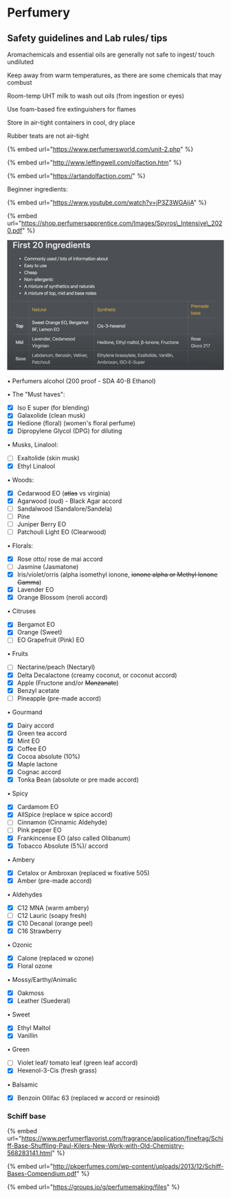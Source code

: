 # Perfumery

## Safety guidelines and Lab rules/ tips

Aromachemicals and essential oils are generally not safe to ingest/ touch undiluted

Keep away from warm temperatures, as there are some chemicals that may combust

Room-temp UHT milk to wash out oils \(from ingestion or eyes\)

Use foam-based fire extinguishers for flames

Store in air-tight containers in cool, dry place

Rubber teats are not air-tight



{% embed url="https://www.perfumersworld.com/unit-2.php" %}

{% embed url="http://www.leffingwell.com/olfaction.htm" %}

{% embed url="https://artandolfaction.com/" %}

Beginner ingredients:

{% embed url="https://www.youtube.com/watch?v=jP3Z3WGAijA" %}

{% embed url="https://shop.perfumersapprentice.com/Images/Spyros\_Intensive\_2020.pdf" %}



![](../../.gitbook/assets/screenshot-2021-06-26-at-8.48.48-am.png)

• Perfumers alcohol \(200 proof - SDA 40-B Ethanol\)

• The "Must haves": 

* [x] Iso E super \(for blending\)
* [x]  Galaxolide \(clean musk\)
* [x]  Hedione \(floral\) \(women's floral perfume\)
* [x] Dipropylene Glycol \(DPG\) for diluting

• Musks, Linalool: 

* [ ] Exaltolide \(skin musk\)
* [x] Ethyl Linalool

• Woods:

* [x] Cedarwood EO \(~~atlas~~ vs virginia\)
* [x] Agarwood \(oud\) - Black Agar accord
* [ ] Sandalwood \(Sandalore/Sandela\) 
* [ ] Pine
* [ ] Juniper Berry EO
* [ ] Patchouli Light EO \(Clearwood\)

• Florals:

* [x] Rose otto/ rose de mai accord
* [ ] Jasmine \(Jasmatone\)
* [x] Iris/violet/orris \(alpha isomethyl ionone, ~~ionone alpha or Methyl Ionone Gamma~~\)
* [x] Lavender EO 
* [x] Orange Blossom \(neroli accord\)

• Citruses 

* [x] Bergamot EO
* [x]  Orange \(Sweet\) 
* [ ] EO Grapefruit \(Pink\) EO

• Fruits 

* [ ] Nectarine/peach \(Nectaryl\) 
* [x] Delta Decalactone \(creamy coconut, or coconut accord\)
* [x] Apple \(Fructone and/or ~~Manzanate~~\)
* [x] Benzyl acetate
* [ ] Pineapple \(pre-made accord\)

• Gourmand

* [x] Dairy accord
* [x] Green tea accord
* [x] Mint EO
* [x] Coffee EO
* [x] Cocoa absolute \(10%\)
* [x] Maple lactone
* [x] Cognac accord
* [x] Tonka Bean \(absolute or pre made accord\)

• Spicy 

* [x] Cardamom EO 
* [x] AllSpice \(replace w spice accord\)
* [ ] Cinnamon \(Cinnamic Aldehyde\) 
* [ ] Pink pepper EO 
* [x] Frankincense EO \(also called Olibanum\) 
* [x] Tobacco Absolute \(5%\)/ accord

• Ambery 

* [x] Cetalox or Ambroxan \(replaced w fixative 505\)
* [x] Amber \(pre-made accord\)

• Aldehydes

* [x]  C12 MNA \(warm ambery\) 
* [ ] C12 Lauric \(soapy fresh\) 
* [x] C10 Decanal \(orange peel\) 
* [x] C16 Strawberry

• Ozonic 

* [x]  Calone \(replaced w ozone\)
* [x] Floral ozone

• Mossy/Earthy/Animalic

* [x] Oakmoss 
* [x] Leather \(Suederal\)

• Sweet 

* [x] Ethyl Maltol
* [x] Vanillin 

• Green

* [ ] Violet leaf/ tomato leaf \(green leaf accord\)
* [x]   Hexenol-3-Cis \(fresh grass\)

• Balsamic

* [x] Benzoin Ollifac 63 \(replaced w accord or resinoid\)

###  Schiff base

{% embed url="https://www.perfumerflavorist.com/fragrance/application/finefrag/Schiff-Base-Shuffling-Paul-Kilers-New-Work-with-Old-Chemistry-568283141.html" %}

{% embed url="http://pkperfumes.com/wp-content/uploads/2013/12/Schiff-Bases-Compendium.pdf" %}

{% embed url="https://groups.io/g/perfumemaking/files" %}



